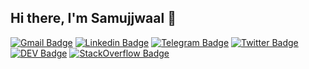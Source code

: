 ## Hi there, I'm Samujjwaal 👋

[![Gmail Badge](https://img.shields.io/badge/-sdey9@uic.edu-c14438?style=flat-square&logo=Gmail&logoColor=white)](mailto:sdey9@uic.edu "Connect via Email")
[![Linkedin Badge](https://img.shields.io/badge/-Samujjwaal%20Dey-0072b1?style=flat-square&logo=Linkedin&logoColor=white)](https://www.linkedin.com/in/samujjwaal/ "Connect on LinkedIn")
[![Telegram Badge](https://img.shields.io/badge/-@daftdey-0088CC?style=flat-square&logo=Telegram&logoColor=white)](https://t.me/daftdey "Contact on Telegram")
[![Twitter Badge](https://img.shields.io/badge/-@samujjwaal-00acee?style=flat-square&logo=Twitter&logoColor=white)](https://twitter.com/intent/follow?screen_name=samujjwaal "Follow on Twitter")
[![DEV Badge](https://img.shields.io/badge/-samujjwaal-0A0A0A?style=flat-square&logo=dev.to&logoColor=white)](https://dev.to/samujjwaal)
[![StackOverflow Badge](https://img.shields.io/badge/-daftdey-FE7A16?style=flat-square&logo=Stack%20Overflow&logoColor=white&)](https://stackoverflow.com/users/12843322/daftdey?tab=profile)

<!--
**samujjwaal/samujjwaal** is a ✨ _special_ ✨ repository because its `README.md` (this file) appears on your GitHub profile.

Here are some ideas to get you started:

- 🔭 I’m currently working on ...
- 🌱 I’m currently learning ...
- 👯 I’m looking to collaborate on ...
- 🤔 I’m looking for help with ...
- 💬 Ask me about ...
- 📫 How to reach me: ...
- 😄 Pronouns: ...
- ⚡ Fun fact: ...
[![Soundcloud Badge](https://img.shields.io/badge/-Soundcloud-FE5000?style=flat-square&logo=Soundcloud&logoColor=white)](https://soundcloud.com/daftdey)
[![Spotify Badge](https://img.shields.io/badge/-Spotify-1DB954?style=flat-square&logo=Spotify&logoColor=white)](https://open.spotify.com/user/22ydzsykc57ailqsqbn4ycwsq)
[![YouTube Badge](https://img.shields.io/badge/-YouTube-FF0000?style=flat-square&logo=YouTube&logoColor=white)](https://www.youtube.com/SamujjwaalDeyJEDI/playlists)
[![Messenger Badge](https://img.shields.io/badge/-Messenger-0078FF?style=flat-square&logo=Messenger&logoColor=white)](https://m.me/samujjwaal)
[![Instagram Badge](https://img.shields.io/badge/-Instagram-C13584?style=flat-square&logo=Instagram&logoColor=white)](https://www.instagram.com/daftdey/)
[![Whatsapp Badge](https://img.shields.io/badge/-Whatsapp-4AC959?style=flat-square&logo=whatsapp&logoColor=white)](https://wa.me/13129754411?text=Hi!)
[![Reddit Badge](https://img.shields.io/badge/-u/daftdey-FF4500?style=flat-square&logo=Reddit&logoColor=white)](https://www.reddit.com/user/daftdey/ "Find on Reddit")
-->
